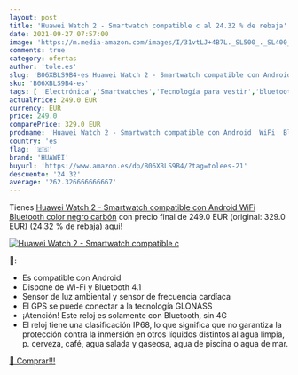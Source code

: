 ```yaml
---
layout: post
title: 'Huawei Watch 2 - Smartwatch compatible c al 24.32 % de rebaja'
date: 2021-09-27 07:57:00
image: 'https://m.media-amazon.com/images/I/31vtLJ+4B7L._SL500_._SL400_.jpg'
comments: true
category: ofertas
author: 'tole.es'
slug: 'B06XBLS9B4-es Huawei Watch 2 - Smartwatch compatible con Android WiFi...'
sku: 'B06XBLS9B4-es'
tags: [ 'Electrónica','Smartwatches','Tecnología para vestir','bluetooth','huawei','smartwatch','wifi', ]
actualPrice: 249.0 EUR
currency: EUR
price: 249.0
comparePrice: 329.0 EUR
prodname: 'Huawei Watch 2 - Smartwatch compatible con Android  WiFi  Bluetooth  color negro carbón'
country: 'es'
flag: '🇪🇸'
brand: 'HUAWEI'
buyurl: 'https://www.amazon.es/dp/B06XBLS9B4/?tag=tolees-21'
descuento: '24.32'
average: '262.326666666667'
---
```


Tienes [Huawei Watch 2 - Smartwatch compatible con Android  WiFi  Bluetooth  color negro carbón](https://www.amazon.es/dp/B06XBLS9B4/?tag=tolees-21) con precio final de  249.0 EUR (original: 329.0 EUR) (24.32 %  de rebaja) aqui!

[![Huawei Watch 2 - Smartwatch compatible c](https://m.media-amazon.com/images/I/31vtLJ+4B7L._SL500_._SL400_.jpg)](https://www.amazon.es/dp/B06XBLS9B4/?tag=tolees-21)

🔎:

- Es compatible con Android
- Dispone de Wi-Fi y Bluetooth 4.1
- Sensor de luz ambiental y sensor de frecuencia cardíaca
- El GPS se puede conectar a la tecnología GLONASS
- ¡Atención! Este reloj es solamente con Bluetooth, sin 4G
- El reloj tiene una clasificación IP68, lo que significa que no garantiza la protección contra la inmersión en otros líquidos distintos al agua limpia, p. cerveza, café, agua salada y gaseosa, agua de piscina o agua de mar.

[🛒 Comprar!!!](https://www.amazon.es/dp/B06XBLS9B4/?tag=tolees-21)
